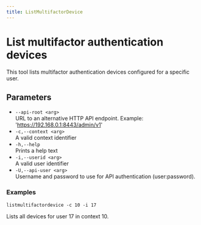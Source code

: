 ```yaml
---
title: ListMultifactorDevice
---
```


# List multifactor authentication devices
This tool lists multifactor authentication devices configured for a specific user.

## Parameters

- ``--api-root <arg>``      
URL to an alternative HTTP API endpoint. Example:
'https://192.168.0.1:8443/admin/v1'
- ``-c,--context <arg>``<br>
A valid context identifier
- ``-h,--help``<br>
Prints a help text
- ``-i,--userid <arg>``<br>
A valid user identifier
- ``-U,--api-user <arg>``        
Username and password to use for API authentication (user:password).

### Examples

<code>listmultifactordevice -c 10 -i 17 </code>

Lists all devices for user 17 in context 10.
